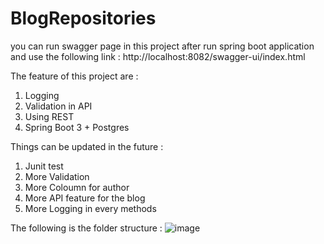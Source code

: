 # BlogRepositories

you can run swagger page in this project after run spring boot application and use the following link : http://localhost:8082/swagger-ui/index.html

The feature of this project are :
1. Logging
2. Validation in API
3. Using REST
4. Spring Boot 3 + Postgres

Things can be updated in the future :
1. Junit test
2. More Validation
3. More Coloumn for author
4. More API feature for the blog
5. More Logging in every methods

The following is the folder structure :
![image](https://github.com/Yosu4/BlogRepositories/assets/38896649/25ba5833-c66a-4627-8be0-908e2e62169a)

